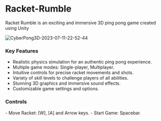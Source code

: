 # Racket-Rumble
Racket Rumble is an exciting and immersive 3D ping pong game created using Unity

![CyberPong3D-2023-07-11-22-52-44](https://github.com/Chans-cellar/Racket-Rumble/assets/99122826/be27983d-8cbe-4284-bbcb-613d8d340e32)

<h3 align="left"> Key Features </h3>

- Realistic physics simulation for an authentic ping pong experience.
- Multiple game modes: Single-player, Multiplayer.
- Intuitive controls for precise racket movements and shots.
- Variety of skill levels to challenge players of all abilities.
- Stunning 3D graphics and immersive sound effects.
- Customizable game settings and options.

<h3 align="left"> Controls </h3>
- Move Racket: [W], [A] and Arrow keys.
- Start Game: Spacebar.
